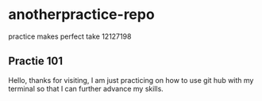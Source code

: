 # anotherpractice-repo
practice makes perfect take 12127198

## Practie 101
Hello, thanks for visiting, I am just practicing on how to use git hub with my terminal so that I can further advance my skills.